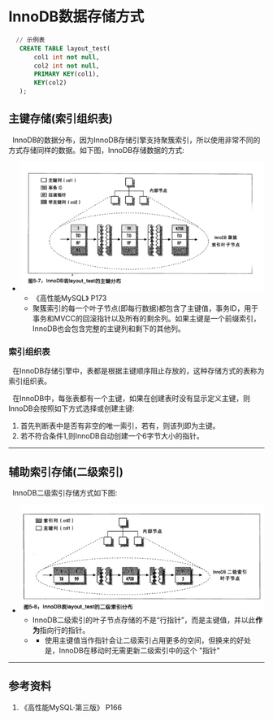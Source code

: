 # InnoDB数据存储方式
```sql
  // 示例表
   CREATE TABLE layout_test(
       col1 int not null,
       col2 int not null,
       PRIMARY KEY(col1),
       KEY(col2)
   );
```
## 主键存储(索引组织表)
&nbsp;&nbsp;InnoDB的数据分布，因为InnoDB存储引擎支持聚簇索引，所以使用非常不同的方式存储同样的数据。如下图，InnoDB存储数据的方式:
+ <img src="./pics/2022-01-18_08-06.png"/>
  
  - 《高性能MySQL》 P173
  - 聚簇索引的每一个叶子节点(即每行数据)都包含了主键值，事务ID，用于事务和MVCC的回滚指针以及所有的剩余列。如果主键是一个前缀索引，InnoDB也会包含完整的主键列和剩下的其他列。

### 索引组织表
&nbsp;&nbsp;在InnoDB存储引擎中，表都是根据主键顺序阻止存放的，这种存储方式的表称为索引组织表。

&nbsp;&nbsp;在InnoDB中，每张表都有一个主键，如果在创建表时没有显示定义主键，则InnoDB会按照如下方式选择或创建主键:
1. 首先判断表中是否有非空的唯一索引，若有，则该列即为主键。
2. 若不符合条件1,则InnoDB自动创建一个6字节大小的指针。


---
## 辅助索引存储(二级索引)
&nbsp;&nbsp;InnoDB二级索引存储方式如下图:
+ <img src="./pics/2022-01-18_08-16.png"/>

  - InnoDB二级索引的叶子节点存储的不是“行指针”，而是主键值，并以此**作为**指向行的指针。
  - + 使用主键值当作指针会让二级索引占用更多的空间，但换来的好处是，InnoDB在移动时无需更新二级索引中的这个 "指针"


---

## 参考资料
1. 《高性能MySQL·第三版》 P166